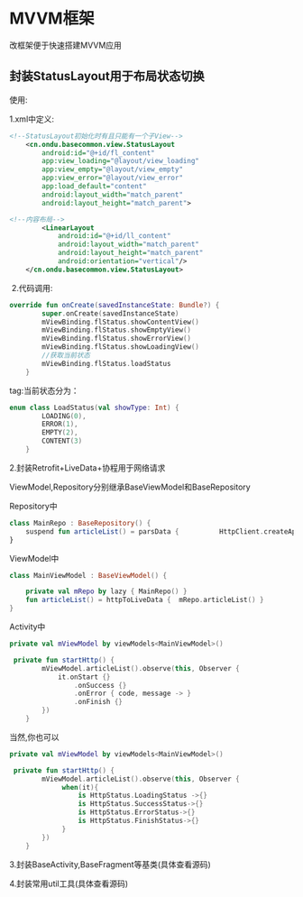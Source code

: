 # MVVM框架

改框架便于快速搭建MVVM应用



## 封装StatusLayout用于布局状态切换

使用:

1.xml中定义:

```xml
<!--StatusLayout初始化时有且只能有一个子View-->
    <cn.ondu.basecommon.view.StatusLayout
        android:id="@+id/fl_content"
        app:view_loading="@layout/view_loading"
        app:view_empty="@layout/view_empty"
        app:view_error="@layout/view_error"
        app:load_default="content"
        android:layout_width="match_parent"
        android:layout_height="match_parent">

<!--内容布局-->
        <LinearLayout
            android:id="@+id/ll_content"
            android:layout_width="match_parent"
            android:layout_height="match_parent"
            android:orientation="vertical"/>
    </cn.ondu.basecommon.view.StatusLayout>
```

​	2.代码调用:

```kotlin
override fun onCreate(savedInstanceState: Bundle?) {
        super.onCreate(savedInstanceState)
        mViewBinding.flStatus.showContentView()
        mViewBinding.flStatus.showEmptyView()
        mViewBinding.flStatus.showErrorView()
        mViewBinding.flStatus.showLoadingView()
        //获取当前状态
        mViewBinding.flStatus.loadStatus
    }
```

tag:当前状态分为：

```kotlin
enum class LoadStatus(val showType: Int) {
        LOADING(0),
        ERROR(1),
        EMPTY(2),
        CONTENT(3)
    }
```





2.封装Retrofit+LiveData+协程用于网络请求

ViewModel,Repository分别继承BaseViewModel和BaseRepository

Repository中

```kotlin
class MainRepo : BaseRepository() {
    suspend fun articleList() = parsData { 			HttpClient.createApi(Api::class.java).articleList() }
}
```

ViewModel中

```kotlin
class MainViewModel : BaseViewModel() {

    private val mRepo by lazy { MainRepo() }
    fun articleList() = httpToLiveData {  mRepo.articleList() }
}
```

Activity中

```kotlin
private val mViewModel by viewModels<MainViewModel>()

 private fun startHttp() {
        mViewModel.articleList().observe(this, Observer {
            it.onStart {}
                .onSuccess {}
                .onError { code, message -> }
                .onFinish {}
        })
    }
```

当然,你也可以

```kotlin
private val mViewModel by viewModels<MainViewModel>()

 private fun startHttp() {
        mViewModel.articleList().observe(this, Observer {
             when(it){
                 is HttpStatus.LoadingStatus ->{}
                 is HttpStatus.SuccessStatus->{}
                 is HttpStatus.ErrorStatus->{}
                 is HttpStatus.FinishStatus->{}
             }
        })
    }
```



3.封装BaseActivity,BaseFragment等基类(具体查看源码)

4.封装常用util工具(具体查看源码)